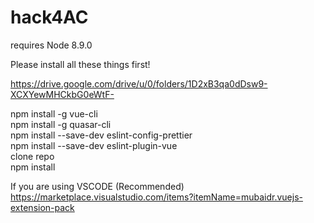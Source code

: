 # hack4AC

requires Node 8.9.0  

Please install all these things first!

https://drive.google.com/drive/u/0/folders/1D2xB3qa0dDsw9-XCXYewMHCkbG0eWtF-  

npm install -g vue-cli  
npm install -g quasar-cli  
npm install --save-dev eslint-config-prettier  
npm install --save-dev eslint-plugin-vue  
clone repo  
npm install  




If you are using VSCODE (Recommended)  
https://marketplace.visualstudio.com/items?itemName=mubaidr.vuejs-extension-pack  


